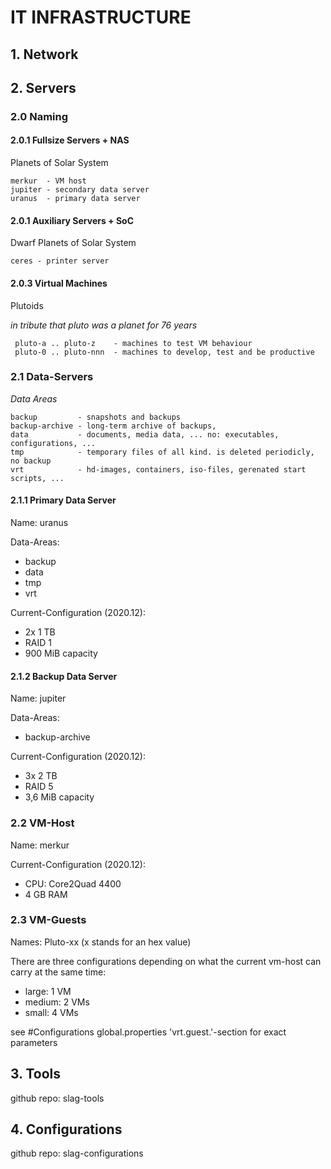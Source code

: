 # IT INFRASTRUCTURE
## 1. Network
## 2. Servers
### 2.0 Naming
#### 2.0.1 Fullsize Servers + NAS
Planets of Solar System

    merkur  - VM host
    jupiter - secondary data server
    uranus  - primary data server

#### 2.0.1 Auxiliary Servers + SoC

Dwarf Planets of Solar System

    ceres - printer server

#### 2.0.3 Virtual Machines

Plutoids

*in tribute that pluto was a planet for 76 years*
 
     pluto-a .. pluto-z    - machines to test VM behaviour
     pluto-0 .. pluto-nnn  - machines to develop, test and be productive


### 2.1 Data-Servers

*Data Areas*

    backup         - snapshots and backups
    backup-archive - long-term archive of backups, 
    data           - documents, media data, ... no: executables, configurations, ...
    tmp            - temporary files of all kind. is deleted periodicly, no backup
    vrt            - hd-images, containers, iso-files, gerenated start scripts, ...

#### 2.1.1 Primary Data Server

Name: uranus

Data-Areas:
 * backup
 * data
 * tmp
 * vrt

Current-Configuration (2020.12):
* 2x 1 TB
* RAID 1
* 900 MiB capacity

#### 2.1.2 Backup Data Server
Name: jupiter

Data-Areas:
 * backup-archive

Current-Configuration (2020.12):
* 3x 2 TB
* RAID 5
* 3,6 MiB capacity

### 2.2 VM-Host
Name: merkur

Current-Configuration (2020.12):
* CPU: Core2Quad 4400
* 4 GB RAM

### 2.3 VM-Guests
Names: Pluto-xx (x stands for an hex value)

There are three configurations depending on what the current vm-host can carry at the same time:
* large: 1 VM
* medium: 2 VMs
* small: 4 VMs

see #Configurations global.properties 'vrt.guest.'-section for exact parameters

## 3. Tools
github repo: slag-tools

## 4. Configurations
github repo: slag-configurations
